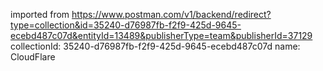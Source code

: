 imported from https://www.postman.com/v1/backend/redirect?type=collection&id=35240-d76987fb-f2f9-425d-9645-ecebd487c07d&entityId=13489&publisherType=team&publisherId=37129
collectionId: 35240-d76987fb-f2f9-425d-9645-ecebd487c07d
name: CloudFlare